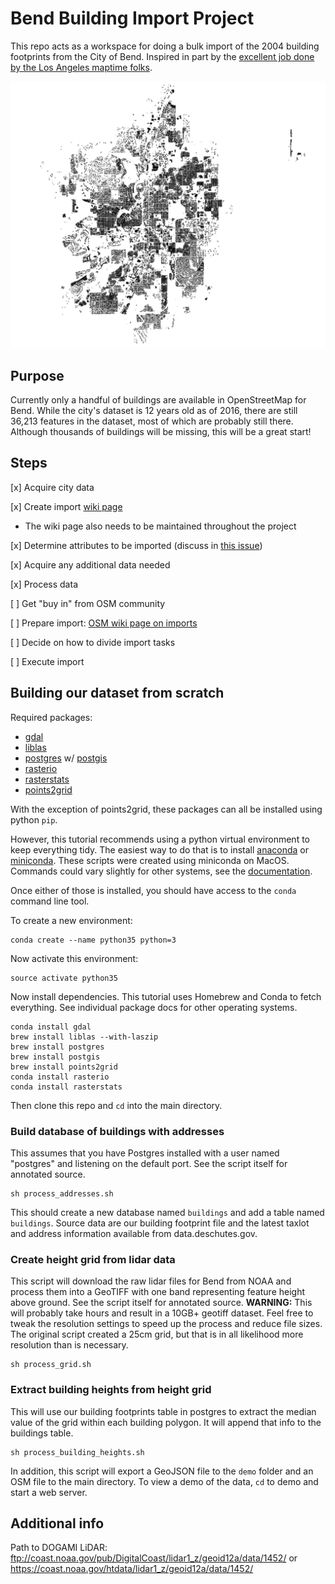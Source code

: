# Bend Building Import Project

This repo acts as a workspace for doing a bulk import of the 2004 building footprints from the City of Bend. Inspired in part by the [excellent job done by the Los Angeles maptime folks](https://github.com/osmlab/labuildings).

![](buildings.png)

## Purpose

Currently only a handful of buildings are available in OpenStreetMap for Bend. While the city's dataset is 12 years old as of 2016, there are still 36,213 features in the dataset, most of which are probably still there. Although thousands of buildings will be missing, this will be a great start!

## Steps

[x] Acquire city data

[x] Create import [wiki page](https://wiki.openstreetmap.org/wiki/Bend_building_import)
 - The wiki page also needs to be maintained throughout the project

[x] Determine attributes to be imported (discuss in [this issue](https://github.com/MaptimeBend/bend_buildings/issues/1))

[x] Acquire any additional data needed

[x] Process data

[ ] Get "buy in" from OSM community

[ ] Prepare import: [OSM wiki page on imports](http://wiki.openstreetmap.org/wiki/Import/Guidelines)

[ ] Decide on how to divide import tasks

[ ] Execute import

## Building our dataset from scratch

Required packages:

- [gdal](http://www.gdal.org/)
- [liblas](https://www.liblas.org/)
- [postgres](https://www.postgresql.org/) w/ [postgis](http://postgis.net/)
- [rasterio](https://mapbox.github.io/rasterio/)
- [rasterstats](https://github.com/perrygeo/python-rasterstats)
- [points2grid](https://github.com/CRREL/points2grid/)

With the exception of points2grid, these packages can all be installed using python `pip`.

However, this tutorial recommends using a python virtual environment to keep everything tidy. The easiest way to do that is to install [anaconda](https://www.continuum.io/downloads) or [miniconda](https://conda.io/miniconda.html). These scripts were created using miniconda on MacOS. Commands could vary slightly for other systems, see the [documentation](https://conda.io/docs/).

Once either of those is installed, you should have access to the `conda` command line tool.

To create a new environment:

```
conda create --name python35 python=3
```

Now activate this environment:

```
source activate python35
```

Now install dependencies. This tutorial uses Homebrew and Conda to fetch everything. See individual package docs for other operating systems.

```
conda install gdal
brew install liblas --with-laszip
brew install postgres
brew install postgis
brew install points2grid
conda install rasterio
conda install rasterstats
```

Then clone this repo and `cd` into the main directory.

### Build database of buildings with addresses

This assumes that you have Postgres installed with a user named "postgres" and listening on the default port. See the script itself for annotated source.

```
sh process_addresses.sh
```

This should create a new database named `buildings` and add a table named `buildings`. Source data are our building footprint file and the latest taxlot and address information available from data.deschutes.gov.

### Create height grid from lidar data

This script will download the raw lidar files for Bend from NOAA and process them into a GeoTIFF with one band representing feature height above ground. See the script itself for annotated source. **WARNING:** This will probably take hours and result in a 10GB+ geotiff dataset. Feel free to tweak the resolution settings to speed up the process and reduce file sizes. The original script created a 25cm grid, but that is in all likelihood more resolution than is necessary.

```
sh process_grid.sh
```

### Extract building heights from height grid

This will use our building footprints table in postgres to extract the median value of the grid within each building polygon. It will append that info to the buildings table.

```
sh process_building_heights.sh
```

In addition, this script will export a GeoJSON file to the `demo` folder and an OSM file to the main directory. To view a demo of the data, `cd` to demo and start a web server.

## Additional info

Path to DOGAMI LiDAR:  ftp://coast.noaa.gov/pub/DigitalCoast/lidar1_z/geoid12a/data/1452/ or https://coast.noaa.gov/htdata/lidar1_z/geoid12a/data/1452/
